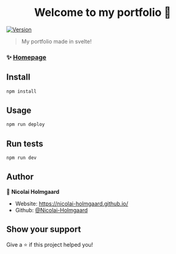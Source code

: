 <h1 align="center">Welcome to my portfolio 👋</h1>
<p>
  <a href="https://www.npmjs.com/package/portfolio" target="_blank">
    <img alt="Version" src="https://img.shields.io/npm/v/portfolio.svg">
  </a>
</p>

> My portfolio made in svelte!


### ✨ [Homepage](https://nicolai-holmgaard.github.io/)

## Install

```sh
npm install
```

## Usage

```sh
npm run deploy
```

## Run tests

```sh
npm run dev
```

## Author

👤 **Nicolai Holmgaard**

* Website: https://nicolai-holmgaard.github.io/
* Github: [@Nicolai-Holmgaard](https://github.com/Nicolai-Holmgaard)

## Show your support

Give a ⭐️ if this project helped you!